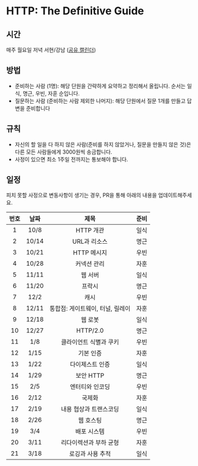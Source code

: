 # HTTP: The Definitive Guide

## 시간

매주 월요일 저녁 서현/강남 \([공유 캘린더](https://calendar.google.com/calendar?cid=OXFwZnBxdWQ5N2hudjMxNGRsYzkzaXY4cjBAZ3JvdXAuY2FsZW5kYXIuZ29vZ2xlLmNvbQ)\)

## 방법

* 준비하는 사람 \(1명\): 해당 단원을 간략하게 요약하고 정리해서 올립니다. 순서는 일식, 명근, 우빈, 자훈 순입니다.
* 질문하는 사람 \(준비하는 사람 제외한 나머지\): 해당 단원에서 질문 1개를 만들고 답변을 준비합니다

## 규칙

* 자신의 할 일을 다 하지 않은 사람\(준비를 하지 않았거나, 질문을 만들지 않은 것\)은 다른 모든 사람들에게 3000원씩 송금합니다.
* 사정이 있으면 최소 1주일 전까지는 통보해야 합니다.

## 일정

피치 못할 사정으로 변동사항이 생기는 경우, PR을 통해 아래의 내용을 업데이트해주세요.

| 번호 |  날짜 |               제목               | 준비 |
|:----:|:-----:|:--------------------------------:|:----:|
|   1  |  10/8 |             HTTP 개관            | 일식 |
|   2  | 10/14 |           URL과 리소스           | 명근 |
|   3  | 10/21 |            HTTP 메시지           | 우빈 |
|   4  | 10/28 |            커넥션 관리           | 자훈 |
|   5  | 11/11 |              웹 서버             | 일식 |
|   6  | 11/20 |              프락시              | 명근 |
|   7  |  12/2 |               캐시               | 우빈 |
|   8  | 12/11 | 통합점: 게이트웨이, 터널, 릴레이 | 자훈 |
|   9  | 12/18 |              웹 로봇             | 일식 |
|  10  | 12/27 |             HTTP/2.0             | 명근 |
|  11  |  1/8  |      클라이언트 식별과 쿠키      | 우빈 |
|  12  |  1/15 |             기본 인증            | 자훈 |
|  13  |  1/22 |          다이제스트 인증         | 일식 |
|  14  |  1/29 |             보안 HTTP            | 명근 |
|  15  |  2/5  |          엔터티와 인코딩         | 우빈 |
|  16  |  2/12 |              국제화              | 자훈 |
|  17  |  2/19 |      내용 협상과 트랜스코딩      | 일식 |
|  18  |  2/26 |             웹 호스팅            | 명근 |
|  19  |  3/4  |            배포 시스템           | 우빈 |
|  20  |  3/11 |      리다이렉션과 부하 균형      | 자훈 |
|  21  |  3/18 |         로깅과 사용 추적         | 일식 |
